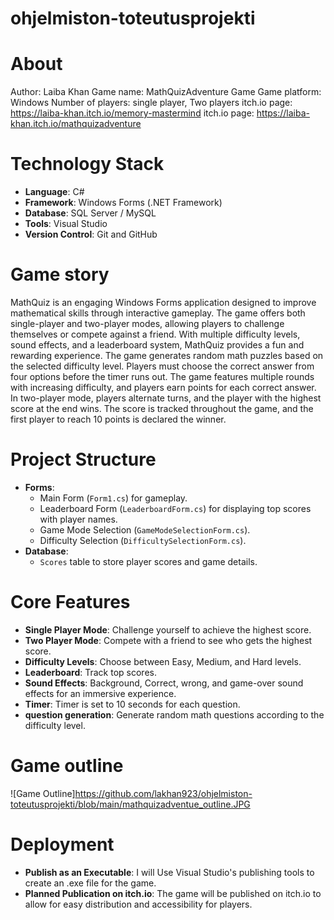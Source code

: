 # ohjelmiston-toteutusprojekti


# About
Author: Laiba Khan
Game name: MathQuizAdventure Game
Game platform: Windows
Number of players: single player, Two players
itch.io page: https://laiba-khan.itch.io/memory-mastermind
itch.io page: https://laiba-khan.itch.io/mathquizadventure

# Technology Stack 
- **Language**: C#
- **Framework**: Windows Forms (.NET Framework)
- **Database**: SQL Server / MySQL
- **Tools**: Visual Studio
- **Version Control**: Git and GitHub

# Game story
MathQuiz is an engaging Windows Forms application designed to improve mathematical skills through interactive gameplay. The game offers both single-player and two-player modes, allowing players to challenge themselves or compete against a friend. With multiple difficulty levels, sound effects, and a leaderboard system, MathQuiz provides a fun and rewarding experience.
The game generates random math puzzles based on the selected difficulty level. Players must choose the correct answer from four options before the timer runs out. The game features multiple rounds with increasing difficulty, and players earn points for each correct answer. In two-player mode, players alternate turns, and the player with the highest score at the end wins. The score is tracked throughout the game, and the first player to reach 10 points is declared the winner.

# Project Structure 
- **Forms**: 
  - Main Form (`Form1.cs`) for gameplay.
  - Leaderboard Form (`LeaderboardForm.cs`) for displaying top scores with player names.
  - Game Mode Selection (`GameModeSelectionForm.cs`).
  - Difficulty Selection (`DifficultySelectionForm.cs`).
- **Database**: 
  - `Scores` table to store player scores and game details.

# Core Features
- **Single Player Mode**: Challenge yourself to achieve the highest score.
- **Two Player Mode**: Compete with a friend to see who gets the highest score.
- **Difficulty Levels**: Choose between Easy, Medium, and Hard levels.
- **Leaderboard**: Track top scores.
- **Sound Effects**: Background, Correct, wrong, and game-over sound effects for an immersive experience.
- **Timer**: Timer is set to 10 seconds for each question.
- **question generation**: Generate random math questions according to the difficulty level.

# Game outline
![Game Outline]https://github.com/lakhan923/ohjelmiston-toteutusprojekti/blob/main/mathquizadventue_outline.JPG

# Deployment
- **Publish as an Executable**: I will Use Visual Studio's publishing tools to create an .exe file for the game.
- **Planned Publication on itch.io**: The game will be published on itch.io to allow for easy distribution and accessibility for players.


